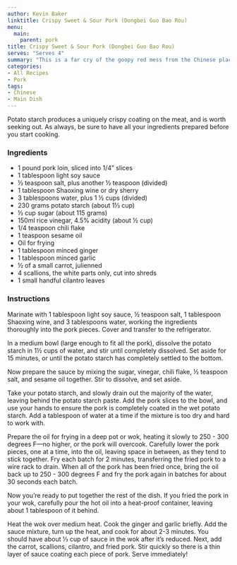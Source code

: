 ```yaml
---
author: Kevin Baker
linktitle: Crispy Sweet & Sour Pork (Dongbei Guo Bao Rou)
menu:
  main:
    parent: pork
title: Crispy Sweet & Sour Pork (Dongbei Guo Bao Rou)
serves: "Serves 4"
summary: "This is a far cry of the goopy red mess from the Chinese place at the mall food court."
categories:
- All Recipes
- Pork
tags: 
- Chinese
- Main Dish
---
```

Potato starch produces a uniquely crispy coating on the meat, and is worth seeking out. As always, be sure to have all your ingredients prepared before you start cooking.

### Ingredients

<div class="ingredient-list">

* 1 pound pork loin, sliced into 1/4” slices  
* 1 tablespoon light soy sauce   
* ½ teaspoon salt, plus another ½ teaspoon (divided)   
* 1 tablespoon Shaoxing wine or dry sherry  
* 3 tablespoons water, plus 1 ½ cups (divided)  
* 230 grams potato starch (about 1⅓ cup)  
* ½ cup sugar (about 115 grams)  
* 150ml rice vinegar, 4.5% acidity (about ½ cup)  
* 1/4 teaspoon chili flake
* 1 teaspoon sesame oil  
* Oil for frying  
* 1 tablespoon minced ginger  
* 1 tablespoon minced garlic  
* ½ of a small carrot, julienned  
* 4 scallions, the white parts only, cut into shreds  
* 1 small handful cilantro leaves  

</div>

### Instructions
Marinate with 1 tablespoon light soy sauce, ½ teaspoon salt, 1 tablespoon Shaoxing wine, and 3 tablespoons water, working the ingredients thoroughly into the pork pieces. Cover and transfer to the refrigerator. 

In a medium bowl (large enough to fit all the pork), dissolve the potato starch in 1½ cups of water, and stir until completely dissolved. Set aside for 15 minutes, or until the potato starch has completely settled to the bottom. 

Now prepare the sauce by mixing the sugar, vinegar, chili flake, ½ teaspoon salt, and sesame oil together. Stir to dissolve, and set aside. 

Take your potato starch, and slowly drain out the majority of the water, leaving behind the potato starch paste. Add the pork slices to the bowl, and use your hands to ensure the pork is completely coated in the wet potato starch. Add a tablespoon of water at a time if the mixture is too dry and hard to work with. 

Prepare the oil for frying in a deep pot or wok, heating it slowly to 250 - 300 degrees F––no higher, or the pork will overcook. Carefully lower the pork pieces, one at a time, into the oil, leaving space in between, as they tend to stick together. Fry each batch for 2 minutes, transferring the fried pork to a wire rack to drain. When all of the pork has been fried once, bring the oil back up to 250 - 300 degrees F and fry the pork again in batches for about 30 seconds each batch. 

Now you’re ready to put together the rest of the dish. If you fried the pork in your wok, carefully pour the hot oil into a heat-proof container, leaving about 1 tablespoon of it behind. 

Heat the wok over medium heat. Cook the ginger and garlic briefly. Add the sauce mixture, turn up the heat, and cook for about 2-3 minutes. You should have about ⅓ cup of sauce in the wok after it’s reduced. Next, add the carrot, scallions, cilantro, and fried pork. Stir quickly so there is a thin layer of sauce coating each piece of pork. Serve immediately! 